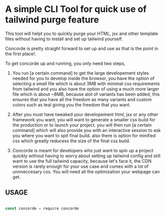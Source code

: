 # A simple CLI Tool for quick use of tailwind purge feature

This tool will helpt you to quickly purge your HTML, jsx and other template files without having to install and set up tailwind yourself.

Concorde is pretty straight forward to set up and use as that is the point in the first place!.

To get concorde up and running, you only need two steps,

1. You run [a certain command] to get the large developement styles needed for you to develop inside the browser, you have the option of selecting a small file which is about 3MB with minimal css requirements from tailwind and you also have the option of using a much more larger file which is about ~8MB, because alot of variants has been added, this ensures that you have all the freedom as many variants and custom colors such as teal giving you the freedom that you want. 

2. After you must have tweaked your developement html, jsx or any other framework you want, you will want to generate a smaller css build for the production or to launch your project. you will then run [a certain command] which will also provide you with an interactive session to ask you where you want to spit final build. also there is option for minified css which greatly reducess the size of the final css build. 

3. Concorde is meant for developers who just want to spin up a project quickly without having to worry about setting up tailwind config and still want to use the full tailwind capacity, because let's face it, the CDN version is rarely enough for your use case and comes with a lot of unnneccesary css. You will need all the optimization your webpage can get.

## USAGE

``` javascript

const concorde = require concorde

```